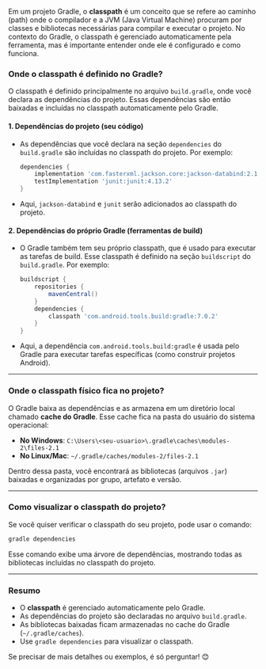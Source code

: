 Em um projeto Gradle, o **classpath** é um conceito que se refere ao caminho (path) onde o compilador e a JVM (Java Virtual Machine) procuram por classes e bibliotecas necessárias para compilar e executar o projeto. No contexto do Gradle, o classpath é gerenciado automaticamente pela ferramenta, mas é importante entender onde ele é configurado e como funciona.

### Onde o classpath é definido no Gradle?
O classpath é definido principalmente no arquivo `build.gradle`, onde você declara as dependências do projeto. Essas dependências são então baixadas e incluídas no classpath automaticamente pelo Gradle.

#### 1. **Dependências do projeto (seu código)**
   - As dependências que você declara na seção `dependencies` do `build.gradle` são incluídas no classpath do projeto. Por exemplo:
     ```groovy
     dependencies {
         implementation 'com.fasterxml.jackson.core:jackson-databind:2.13.3'
         testImplementation 'junit:junit:4.13.2'
     }
     ```
   - Aqui, `jackson-databind` e `junit` serão adicionados ao classpath do projeto.

#### 2. **Dependências do próprio Gradle (ferramentas de build)**
   - O Gradle também tem seu próprio classpath, que é usado para executar as tarefas de build. Esse classpath é definido na seção `buildscript` do `build.gradle`. Por exemplo:
     ```groovy
     buildscript {
         repositories {
             mavenCentral()
         }
         dependencies {
             classpath 'com.android.tools.build:gradle:7.0.2'
         }
     }
     ```
   - Aqui, a dependência `com.android.tools.build:gradle` é usada pelo Gradle para executar tarefas específicas (como construir projetos Android).

---

### Onde o classpath físico fica no projeto?
O Gradle baixa as dependências e as armazena em um diretório local chamado **cache do Gradle**. Esse cache fica na pasta do usuário do sistema operacional:

- **No Windows**: `C:\Users\<seu-usuario>\.gradle\caches\modules-2\files-2.1`
- **No Linux/Mac**: `~/.gradle/caches/modules-2/files-2.1`

Dentro dessa pasta, você encontrará as bibliotecas (arquivos `.jar`) baixadas e organizadas por grupo, artefato e versão.

---

### Como visualizar o classpath do projeto?
Se você quiser verificar o classpath do seu projeto, pode usar o comando:
```bash
gradle dependencies
```
Esse comando exibe uma árvore de dependências, mostrando todas as bibliotecas incluídas no classpath do projeto.

---

### Resumo
- O **classpath** é gerenciado automaticamente pelo Gradle.
- As dependências do projeto são declaradas no arquivo `build.gradle`.
- As bibliotecas baixadas ficam armazenadas no cache do Gradle (`~/.gradle/caches`).
- Use `gradle dependencies` para visualizar o classpath.

Se precisar de mais detalhes ou exemplos, é só perguntar! 😊

